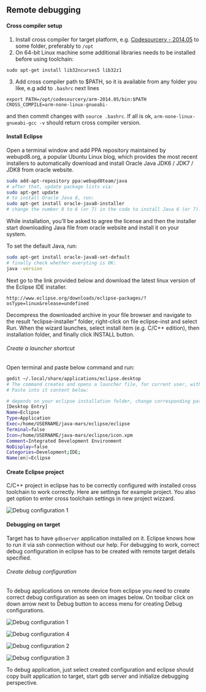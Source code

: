 ## Remote debugging

#### Cross compiler setup

1. Install cross compiler for target platform, e.g. [Codesourcery - 2014.05](http://sourcery.mentor.com/public/gnu_toolchain/arm-none-linux-gnueabi/) to some folder, preferably to `/opt`
2. On 64-bit Linux machine some additional libraries needs to be installed before using toolchain:
```
sudo apt-get install lib32ncurses5 lib32z1
```
3. Add cross compiler path to $PATH, so it is available from any folder you like, e.g add to `.bashrc` next lines
```
export PATH=/opt/codesourcery/arm-2014.05/bin:$PATH
CROSS_COMPILE=arm-none-linux-gnueabi-
```
and then commit changes with `source .bashrc`. If all is ok, `arm-none-linux-gnueabi-gcc -v` should return cross compiler version.



#### Install Eclipse

Open a terminal window and add PPA repository maintained by webupd8.org, a popular Ubuntu Linux blog, which provides the most recent installers to automatically download and install Oracle Java JDK6 / JDK7 / JDK8 from oracle website.
```bash
sudo add-apt-repository ppa:webupd8team/java
# after that, update package lists via:
sudo apt-get update
# to install Oracle Java 8, run:
sudo apt-get install oracle-java8-installer
# change the number 8 to 6 (or 7) in the code to install Java 6 (or 7).
```

While installation, you’ll be asked to agree the license and then the installer start downloading Java file from oracle website and install it on your system.

To set the default Java, run:
```bash
sudo apt-get install oracle-java8-set-default
# finally check whether everyting is OK:
java -version
```

Next go to the link provided below and download the latest linux version of the Eclipse IDE installer.
```
http://www.eclipse.org/downloads/eclipse-packages/?osType=linux&release=undefined
 ```
Decompress the downloaded archive in your file browser and navigate to the result “eclipse-installer” folder, right-click on file eclipse-inst and select Run. When the wizard launches, select install item (e.g. C/C++ edition), then installation folder, and finally click INSTALL button.


###### Create a launcher shortcut

Open terminal and paste below command and run:
```bash
gedit ~/.local/share/applications/eclipse.desktop
# The command creates and opens a launcher file, for current user, with gedit text editor.
# Paste into it content below:

# depends on your eclipse installation folder, change corresponding paths below.
[Desktop Entry]
Name=Eclipse
Type=Application
Exec=/home/USERNAME/java-mars/eclipse/eclipse
Terminal=false
Icon=/home/USERNAME/java-mars/eclipse/icon.xpm
Comment=Integrated Development Environment
NoDisplay=false
Categories=Development;IDE;
Name[en]=Eclipse
```

#### Create Eclipse project

C/C++ project in eclipse has to be correctly configured with installed cross toolchain to work correctly. Here are settings for example project. You also get option to enter cross toolchain settings in new project wizzard.

![Debug configuration 1](/images/remote-debug-5.png)


#### Debugging on target

Target has to have `gdbserver` application installed on it. Eclipse knows how to run it via ssh connection without our help. For debugging to work, correct debug configuration in eclipse has to be created with remote target details specified.

###### Create debug configuration

To debug applications on remote device from eclipse you need to create correct debug configuration as seen on images below. On toolbar click on down arrow next to Debug button to access menu for creating Debug configurations.

![Debug configuration 1](/images/remote-debug-1.png)

![Debug configuration 4](/images/remote-debug-4.png)

![Debug configuration 2](/images/remote-debug-2.png)

![Debug configuration 3](/images/remote-debug-3.png)

To debug application, just select created configuration and eclipse should copy built application to target, start gdb server and initialize debugging perspective.
